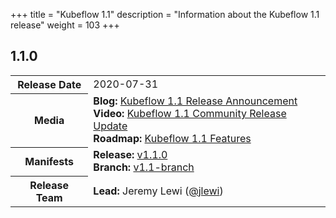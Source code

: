 +++
title = "Kubeflow 1.1"
description = "Information about the Kubeflow 1.1 release"
weight = 103
+++

## 1.1.0

<div class="table-responsive">
<table class="table table-bordered">
  <tbody>
    <tr>
      <th class="table-light">Release Date</th>
      <td>
        2020-07-31
      </td>
    </tr>
    <tr>
      <th class="table-light">Media</th>
      <td>
        <b>Blog:</b> 
          <a href="https://blog.kubeflow.org/release/official/2020/07/31/kubeflow-1.1-blog-post.html">Kubeflow 1.1 Release Announcement</a>
        <br>
        <b>Video:</b> 
          <a href="https://www.youtube.com/watch?v=kd-mWl1cq48">Kubeflow 1.1 Community Release Update</a>
        <br>
        <b>Roadmap:</b>
          <a href="https://github.com/kubeflow/kubeflow/blob/master/ROADMAP.md#kubeflow-11-features-release-date-late-june-2020">Kubeflow 1.1 Features</a>
      </td>
    </tr>
    <tr>
      <th class="table-light">Manifests</th>
      <td>
        <b>Release:</b> 
          <a href="https://github.com/kubeflow/manifests/releases/tag/v1.1.0">v1.1.0</a>
        <br>
        <b>Branch:</b>
          <a href="https://github.com/kubeflow/manifests/tree/v1.1-branch">v1.1-branch</a>
      </td>
    </tr>
    <tr>
      <th class="table-light">Release Team</th>
      <td>
        <b>Lead:</b> Jeremy Lewi (<a href="https://github.com/jlewi">@jlewi</a>)
      </td>
    </tr>
  </tbody>
</table>
</div>